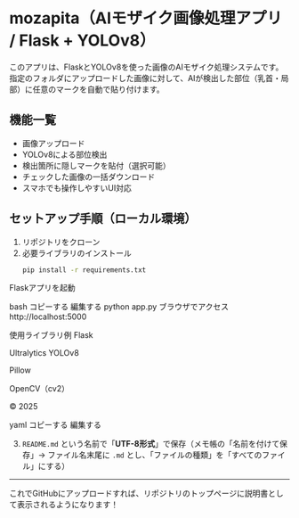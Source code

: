 # mozapita（AIモザイク画像処理アプリ / Flask + YOLOv8）

このアプリは、FlaskとYOLOv8を使った画像のAIモザイク処理システムです。  
指定のフォルダにアップロードした画像に対して、AIが検出した部位（乳首・局部）に任意のマークを自動で貼り付けます。

## 機能一覧

- 画像アップロード
- YOLOv8による部位検出
- 検出箇所に隠しマークを貼付（選択可能）
- チェックした画像の一括ダウンロード
- スマホでも操作しやすいUI対応

## セットアップ手順（ローカル環境）

1. リポジトリをクローン  
2. 必要ライブラリのインストール  
   ```bash
   pip install -r requirements.txt
Flaskアプリを起動

bash
コピーする
編集する
python app.py
ブラウザでアクセス
http://localhost:5000

使用ライブラリ例
Flask

Ultralytics YOLOv8

Pillow

OpenCV（cv2）

© 2025

yaml
コピーする
編集する

3. `README.md` という名前で「**UTF-8形式**」で保存（メモ帳の「名前を付けて保存」→ ファイル名末尾に `.md` とし、「ファイルの種類」を「すべてのファイル」にする）

---

これでGitHubにアップロードすれば、リポジトリのトップページに説明書として表示されるようになります！